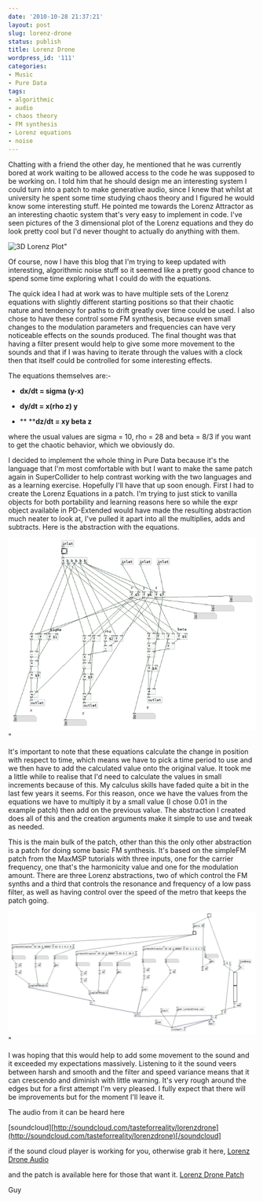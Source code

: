 ```yaml
---
date: '2010-10-28 21:37:21'
layout: post
slug: lorenz-drone
status: publish
title: Lorenz Drone
wordpress_id: '111'
categories:
- Music
- Pure Data
tags:
- algorithmic
- audio
- chaos theory
- FM synthesis
- Lorenz equations
- noise
---
```


Chatting with a friend the other day, he mentioned that he was currently bored at work waiting to be allowed access to the code he was supposed to be working on. I told him that he should design me an interesting system I could turn into a patch to make generative audio, since I knew that whilst at university he spent some time studying chaos theory and I figured he would know some interesting stuff. He pointed me towards the Lorenz Attractor as an interesting chaotic system that's very easy to implement in code. I've seen pictures of the 3 dimensional plot of the Lorenz equations and they do look pretty cool but I'd never thought to actually do anything with them.



![3D Lorenz Plot](http://en.wikipedia.org/wiki/Lorenz_equations)"

Of course, now I have this blog that I'm trying to keep updated with interesting, algorithmic noise stuff so it seemed like a pretty good chance to spend some time exploring what I could do with the equations.

The quick idea I had at work was to have multiple sets of the Lorenz equations with slightly different starting positions so that their chaotic nature and tendency for paths to drift greatly over time could be used. I also chose to have these control some FM synthesis, because even small changes to the modulation parameters and frequencies can have very noticeable effects on the sounds produced. The final thought was that having a filter present would help to give some more movement to the sounds and that if I was having to iterate through the values with a clock then that itself could be controlled for some interesting effects.

The equations themselves are:-



	
  * **dx/dt = sigma (y-x)**

	
  * **dy/dt = x(rho z) y**

	
  * ** ****dz/dt = xy beta z**


where the usual values are sigma = 10, rho = 28 and beta = 8/3 if you want to get the chaotic behavior, which we obviously do.

I decided to implement the whole thing in Pure Data because it's the language that I'm most comfortable with but I want to make the same patch again in SuperCollider to help contrast working with the two languages and as a learning exercise. Hopefully I'll have that up soon enough. First I had to create the Lorenz Equations in a patch. I'm trying to just stick to vanilla objects for both portability and learning reasons here so while the expr object available in PD-Extended would have made the resulting abstraction much neater to look at, I've pulled it apart into all the multiplies, adds and subtracts. Here is the abstraction with the equations.

![Lorenz Equations Abstraction](/a/2010-10-28-lorenz-drone/LorenzEquationsAbs.png)"

It's important to note that these equations calculate the change in position with respect to time, which means we have to pick a time period to use and we then have to add the calculated value onto the original value. It took me a little while to realise that I'd need to calculate the values in small increments because of this. My calculus skills have faded quite a bit in the last few years it seems. For this reason, once we have the values from the equations we have to multiply it by a small value (I chose 0.01 in the example patch) then add on the previous value. The abstraction I created does all of this and the creation arguments make it simple to use and tweak as needed.

This is the main bulk of the patch, other than this the only other abstraction is a patch for doing some basic FM synthesis. It's based on the simpleFM patch from the MaxMSP tutorials with three inputs, one for the carrier frequency, one that's the harmonicity value and one for the modulation amount. There are three Lorenz abstractions, two of which control the FM synths and a third that controls the resonance and frequency of a low pass filter, as well as having control over the speed of the metro that keeps the patch going.

![Lorenz Drone](/a/2010-10-28-lorenz-drone/LorenzDroneMain.png)"

I was hoping that this would help to add some movement to the sound and it exceeded my expectations massively. Listening to it the sound veers between harsh and smooth and the filter and speed variance means that it can crescendo and diminish with little warning. It's very rough around the edges but for a first attempt I'm very pleased. I fully expect that there will be improvements but for the moment I'll leave it.

The audio from it can be heard here

[soundcloud][http://soundcloud.com/tasteforreality/lorenzdrone](http://soundcloud.com/tasteforreality/lorenzdrone)[/soundcloud]

if the sound cloud player is working for you, otherwise grab it here, [Lorenz Drone Audio](http://www.rumblesan.com/wp-content/uploads/2010/10/LorenzDrone.mp3)

and the patch is available here for those that want it. [Lorenz Drone Patch](/a/2010-10-28-lorenz-drone/LorenzDrone.zip)

Guy
